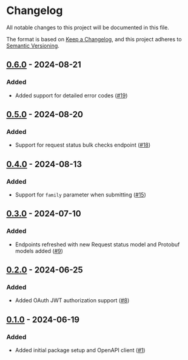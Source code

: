 # Changelog

All notable changes to this project will be documented in this file.

The format is based on [Keep a Changelog](https://keepachangelog.com/en/1.1.0/),
and this project adheres to [Semantic Versioning](https://semver.org/spec/v2.0.0.html).

## [0.6.0] - 2024-08-21

### Added
- Added support for detailed error codes ([#19](https://github.com/neptune-ai/neptune-api/pull/19))

## [0.5.0] - 2024-08-20

### Added
- Support for request status bulk checks endpoint ([#18](https://github.com/neptune-ai/neptune-api/pull/18))

## [0.4.0] - 2024-08-13

### Added
- Support for `family` parameter when submitting ([#15](https://github.com/neptune-ai/neptune-api/pull/15))

## [0.3.0] - 2024-07-10

### Added
- Endpoints refreshed with new Request status model and Protobuf models added ([#9](https://github.com/neptune-ai/neptune-api/pull/9))

## [0.2.0] - 2024-06-25

### Added
- Added OAuth JWT authorization support ([#8](https://github.com/neptune-ai/neptune-api/pull/8))

## [0.1.0] - 2024-06-19

### Added
- Added initial package setup and OpenAPI client ([#1](https://github.com/neptune-ai/neptune-api/pull/1))

[unreleased]: https://github.com/neptune-ai/neptune-api/compare/0.6.0...HEAD
[0.6.0]: https://github.com/neptune-ai/neptune-api/compare/0.5.0...0.6.0
[0.5.0]: https://github.com/neptune-ai/neptune-api/compare/0.4.0...0.5.0
[0.4.0]: https://github.com/neptune-ai/neptune-api/compare/0.3.0...0.4.0
[0.3.0]: https://github.com/neptune-ai/neptune-api/compare/0.2.0...0.3.0
[0.2.0]: https://github.com/neptune-ai/neptune-api/compare/0.1.0...0.2.0
[0.1.0]: https://github.com/neptune-ai/neptune-api/commits/0.1.0
